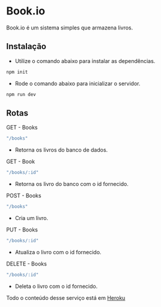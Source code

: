 # Book.io

Book.io é um sistema simples que armazena livros.

## Instalação

- Utilize o comando abaixo para instalar as dependências.

```bash
npm init
```
- Rode o comando abaixo para inicializar o servidor.

```bash
npm run dev
```

## Rotas

GET - Books 
```javascript
"/books" 
```
- Retorna os livros do banco de dados.

GET - Book 
```javascript
"/books/:id" 
```
- Retorna os livro do banco com o id fornecido.

POST - Books 
```javascript
"/books" 
```
- Cria um livro.

PUT - Books 
```javascript
"/books/:id" 
```
- Atualiza o livro com o id fornecido.

DELETE - Books 
```javascript
"/books/:id" 
```
- Deleta o livro com o id fornecido.

Todo o conteúdo desse serviço está em [Heroku](https://bookio-services.herokuapp.com/)